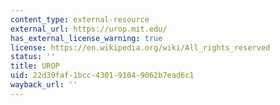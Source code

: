 ```yaml
---
content_type: external-resource
external_url: https://urop.mit.edu/
has_external_license_warning: true
license: https://en.wikipedia.org/wiki/All_rights_reserved
status: ''
title: UROP
uid: 22d39faf-1bcc-4301-9104-9062b7ead6c1
wayback_url: ''
---
```


